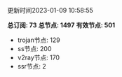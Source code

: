 更新时间2023-01-09 10:58:55

**总订阅: 73**
**总节点: 1497**
**有效节点: 501**
- trojan节点: 129
- ss节点: 200
- v2ray节点: 170
- ssr节点: 2
